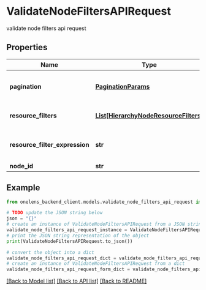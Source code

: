 # ValidateNodeFiltersAPIRequest

validate node filters api request

## Properties

Name | Type | Description | Notes
------------ | ------------- | ------------- | -------------
**pagination** | [**PaginationParams**](PaginationParams.md) | Pagination parameters for the request. | [optional] 
**resource_filters** | [**List[HierarchyNodeResourceFilters]**](HierarchyNodeResourceFilters.md) | Resource filters of the node | 
**resource_filter_expression** | **str** | Resource filter expression of the node | 
**node_id** | **str** |  | [optional] 

## Example

```python
from onelens_backend_client.models.validate_node_filters_api_request import ValidateNodeFiltersAPIRequest

# TODO update the JSON string below
json = "{}"
# create an instance of ValidateNodeFiltersAPIRequest from a JSON string
validate_node_filters_api_request_instance = ValidateNodeFiltersAPIRequest.from_json(json)
# print the JSON string representation of the object
print(ValidateNodeFiltersAPIRequest.to_json())

# convert the object into a dict
validate_node_filters_api_request_dict = validate_node_filters_api_request_instance.to_dict()
# create an instance of ValidateNodeFiltersAPIRequest from a dict
validate_node_filters_api_request_form_dict = validate_node_filters_api_request.from_dict(validate_node_filters_api_request_dict)
```
[[Back to Model list]](../README.md#documentation-for-models) [[Back to API list]](../README.md#documentation-for-api-endpoints) [[Back to README]](../README.md)


